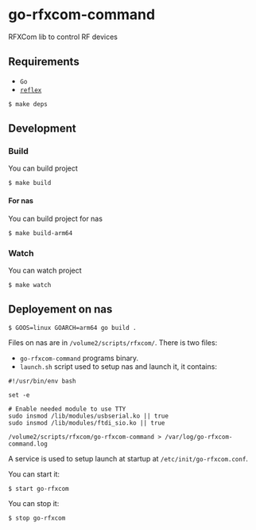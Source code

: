 # go-rfxcom-command

RFXCom lib to control RF devices

## Requirements

- `Go`
- [`reflex`](https://github.com/cespare/reflex)

```
$ make deps
```

## Development

### Build

You can build project

```
$ make build
```

#### For nas

You can build project for nas

```
$ make build-arm64
```

### Watch

You can watch project

```
$ make watch
```

## Deployement on nas

```
$ GOOS=linux GOARCH=arm64 go build .
```

Files on nas are in `/volume2/scripts/rfxcom/`. There is two files:

- `go-rfxcom-command` programs binary.
- `launch.sh` script used to setup nas and launch it, it contains:

```
#!/usr/bin/env bash

set -e

# Enable needed module to use TTY
sudo insmod /lib/modules/usbserial.ko || true
sudo insmod /lib/modules/ftdi_sio.ko || true

/volume2/scripts/rfxcom/go-rfxcom-command > /var/log/go-rfxcom-command.log
```

A service is used to setup launch at startup at `/etc/init/go-rfxcom.conf`.

You can start it:

```
$ start go-rfxcom
```

You can stop it:

```
$ stop go-rfxcom
```
